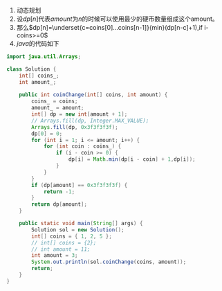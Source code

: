 1.  动态规划
2.  设$dp[n]$代表$amount$为$n$的时候可以使用最少的硬币数量组成这个amount。
3.  那么$dp[n]=\underset{c=coins[0]...coins[n-1]}{min}(dp[n-c]+1),if i-coins>=0$
4.  $java$的代码如下

```java
import java.util.Arrays;

class Solution {
    int[] coins_;
    int amount_;
	
    public int coinChange(int[] coins, int amount) {
        coins_ = coins;
        amount_ = amount;
        int[] dp = new int[amount + 1];
        // Arrays.fill(dp, Integer.MAX_VALUE);
        Arrays.fill(dp, 0x3f3f3f3f);
        dp[0] = 0;
        for (int i = 1; i <= amount; i++) {
            for (int coin : coins_) {
                if (i - coin >= 0) {
                    dp[i] = Math.min(dp[i - coin] + 1,dp[i]);
                }
            }
        }
        if (dp[amount] == 0x3f3f3f3f) {
            return -1;
        }
        return dp[amount];
    }

    public static void main(String[] args) {
        Solution sol = new Solution();
        int[] coins = { 1, 2, 5 };
        // int[] coins = {2};
        // int amount = 11;
        int amount = 3;
        System.out.println(sol.coinChange(coins, amount));
        return;
    }
}

```

